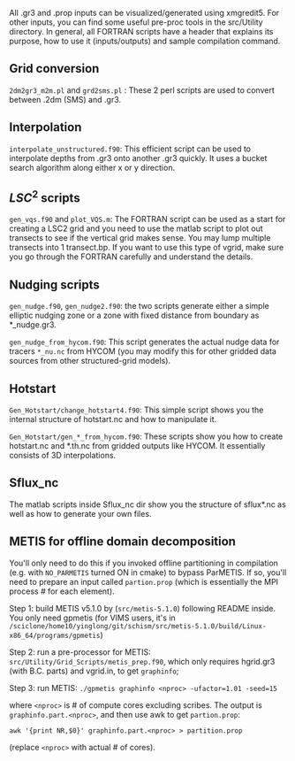 All .gr3 and .prop inputs can be visualized/generated using xmgredit5. For other inputs, you can find some useful pre-proc tools in the src/Utility directory. In general, all FORTRAN scripts have a header that explains its purpose, how to use it (inputs/outputs) and sample compilation command.

## Grid conversion
`2dm2gr3_m2m.pl` and `grd2sms.pl` : These 2 perl scripts are used to convert between .2dm (SMS) and .gr3.

## Interpolation
`interpolate_unstructured.f90`: This efficient script can be used to interpolate depths from .gr3 onto another 
.gr3 quickly. It uses a bucket search algorithm along either x or y direction.

## $LSC^2$ scripts
`gen_vqs.f90` and `plot_VQS.m`: The FORTRAN script can be used as a start for creating a LSC2 grid and you need to use the matlab script to plot out transects to see if the vertical grid makes sense. You may lump multiple transects into 1 transect.bp. If you want to use this type of vgrid, make sure you go through the FORTRAN carefully and understand the details.

## Nudging scripts
`gen_nudge.f90`, `gen_nudge2.f90`: the two scripts generate either a simple elliptic nudging zone or a zone with fixed distance from boundary as *_nudge.gr3. 

`gen_nudge_from_hycom.f90`: This
script generates the actual nudge data for tracers `*_nu.nc` from HYCOM (you may modify this 
for other gridded data sources from other structured-grid models).

## Hotstart
`Gen_Hotstart/change_hotstart4.f90`: This simple script shows you the internal structure of hotstart.nc and how to manipulate it.

`Gen_Hotstart/gen_*_from_hycom.f90`: These scripts show you how to create hotstart.nc and *.th.nc from gridded outputs 
 like HYCOM. It essentially consists of 3D interpolations.

## Sflux_nc
The matlab scripts inside Sflux_nc dir show you the structure of sflux*.nc as well as how to generate your own files.

## METIS for offline domain decomposition
You'll only need to do this if you invoked offline partitioning in compilation (e.g. with `NO_PARMETIS` turned ON in cmake)
 to bypass ParMETIS.
If so, you'll need to prepare an input called `partion.prop` (which is essentially the MPI process # for each element).

Step 1: build METIS v5.1.0 by (`src/metis-5.1.0`) following README inside. You only need gpmetis (for VIMS users, it's in `/sciclone/home10/yinglong/git/schism/src/metis-5.1.0/build/Linux-x86_64/programs/gpmetis`)

Step 2: run a pre-processor for METIS: `src/Utility/Grid_Scripts/metis_prep.f90`, which only requires hgrid.gr3 
   (with B.C. parts) and vgrid.in, to get `graphinfo`;

Step 3: run METIS: `./gpmetis graphinfo <nproc> -ufactor=1.01 -seed=15` 

 where `<nproc>` is # of 
   compute cores excluding scribes. The output is `graphinfo.part.<nproc>`, and then use awk to get `partion.prop`:


   `awk '{print NR,$0}' graphinfo.part.<nproc> > partition.prop`


   (replace `<nproc>` with actual # of cores).
